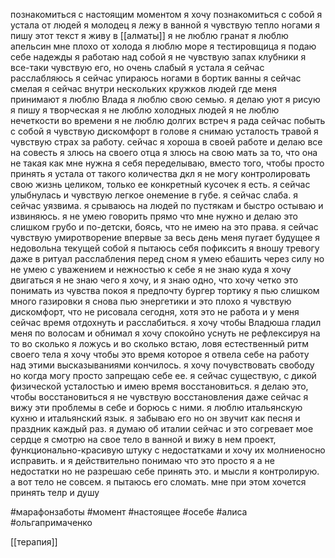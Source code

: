 
познакомиться с настоящим моментом
я хочу познакомиться с собой
я устала от людей
я молодец
я лежу в ванной 
я чувствую тепло ногами
я пишу этот текст 
я живу в [[алматы]]
я не люблю гранат
я люблю апельсин
мне плохо от холода
я люблю море
я тестировщица
я подаю себе надежды
я работаю над собой
я не чувствую запах клубники
я все-таки чувствую его, но очень слабый
я устала
я сейчас расслабляюсь
я сейчас упираюсь ногами в бортик ванны
я сейчас смелая
я сейчас внутри нескольких кружков людей где меня принимают
я люблю Влада
я люблю свою семью.
я  делаю уют
я рисую 
я пишу
я творческая 
я не люблю холодных людей
я не люблю нечеткости во времени
я не люблю долгих  встреч 
я рада сейчас побыть с собой
я чувствую дискомфорт в голове
я снимаю усталость травой
я чувствую страх за работу. сейчас я хороша в своей работе и делаю все на совесть 
я злюсь на своего отца
я злюсь на свою мать за то, что она не такая как мне нужна
я себя переделываю, вместо того, чтобы просто принять
я устала от такого количества дкл
я не могу контролировать свою жизнь целиком, только ее конкретный кусочек
я есть.
я сейчас улыбнулась и чувствую легкое онемение в губе. 
я сейчас слаба.
я сейчас уязвима. 
я срываюсь на людей по пустякам и быстро остываю и извиняюсь. 
я не умею говорить прямо что мне нужно и делаю это слишком грубо и по-детски, боясь, что не имею на это права.
я сейчас чувствую умиротворение впервые за весь день
меня пугает будущее
я недовольна текущей собой
я пытаюсь себя пофиксить
я вношу тревогу даже в ритуал расслабления перед сном
я умею ебашить через силу но не умею с уважением и нежностью к себе
я не знаю куда я хочу двигаться
я не знаю чего я хочу, и я знаю одно, что хочу четко это понимать из чувства покоя
я предпочту бургер тортику
я пью слишком много газировки
я снова пью энергетики и это плохо
я чувствую дискомфорт, что не  рисовала сегодня, хотя это не работа и у меня сейчас время отдохнуть и расслабиться. 
я хочу чтобы Владюша гладил меня по волосам и обнимал
я хочу спокойно уснуть не рефлексируя на то во сколько я ложусь и во сколько встаю, ловя естественный ритм своего тела
я хочу чтобы это время которое я отвела себе на работу над этими высказываниями кончилось.
я хочу почувствовать свободу но когда могу просто запрещаю себе ее.
я сейчас существую, с дикой физической усталостью и имею время восстановиться.
я делаю это, чтобы восстановиться
я не чувствую восстановления даже сейчас
я вижу эти проблемы в себе и борюсь с ними.
я люблю итальянскую кухню и итальянский язык. я забываю его но он звучит как песня и праздник каждый раз. я думаю об италии сейчас и это согревает мое сердце
я смотрю на свое тело в ванной и вижу в нем проект, функционально-красивую штуку с недостатками и хочу их молниеносно исправить. и я действительно понимаю что это просто я а не недостатки но не разрешаю себе принять это. и мысли я контролирую. а вот тело не совсем. я пытаюсь его сломать.
мне при этом хочется принять телр и душу


#марафонзаботы  #момент #настоящее #осебе #алиса #ольгапримаченко 

[[терапия]]